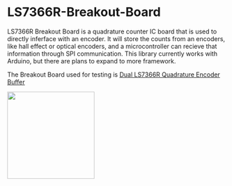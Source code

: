 # LS7366R-Breakout-Board
LS7366R Breakout Board is a quadrature counter IC board that is used to directly inferface with an encoder. It will store the counts from an encoders, like hall effect or optical encoders, and a microcontroller can recieve that information through SPI communication. This library currently works with Arduino, but there are plans to expand to more framework.

The Breakout Board used for testing is [Dual LS7366R Quadrature Encoder Buffer](https://www.superdroidrobots.com/electrical-parts/encoders-accessories/buffer-pull-up-boards/product=1523)

<img src="https://user-images.githubusercontent.com/50836413/182419439-5ec7471d-726f-4a4b-bc58-6ba792847c89.png" width="200" />
